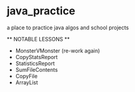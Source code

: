 # java_practice
a place to practice java algos and school projects

** NOTABLE LESSONS **
- MonsterVMonster (re-work again)
- CopyStatsReport
- StatisticsReport 
- SumFileContents
- CopyFile
- ArrayList
